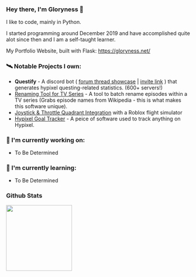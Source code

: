 ### Hey there, I'm Gloryness 👋

I like to code, mainly in Python.

I started programming around December 2019 and have accomplished quite alot since then and I am a self-taught learner.

My Portfolio Website, built with Flask: https://gloryness.net/

### 🛰️ Notable Projects I own:
- **Questify** - A discord bot ( [forum thread showcase](https://hypixel.net/threads/verified-discord-bot-questify-400-servers.5084583/) | [invite link](https://discord.com/api/oauth2/authorize?client_id=884835091837235210&permissions=2147863552&scope=bot%20applications.commands) ) that generates hypixel questing-related statistics. (600+ servers!)
- [Renaming Tool for TV Series](https://github.com/Gloryness/renaming-tool) - A tool to batch rename episodes within a TV series (Grabs episode names from Wikipedia - this is what makes this software unique).
- [Joystick & Throttle Quadrant Integration](https://github.com/Gloryness/ptfs-joystick) with a Roblox flight simulator
- [Hypixel Goal Tracker](https://github.com/Gloryness/Hypixel-Goal-Tracker) - A peice of software used to track anything on Hypixel.

### 🔭 I'm currently working on:
- To Be Determined

### 🌱 I'm currently learning:
- To Be Determined

### Github Stats
<img height="180em" src="https://github-readme-stats.vercel.app/api?username=Gloryness&count_private=true&show_icons=true&theme=radical" />
